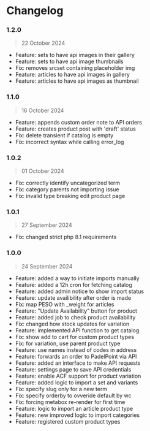 # Changelog

### 1.2.0

> 22 October 2024

- Feature: sets to have api images in their gallery
- Feature: sets to have api image thumbnails
- Fix: removes srcset containing placeholder img
- Feature: articles to have api images in gallery
- Feature: articles to have api images as thumbnail

### 1.1.0

> 16 October 2024

- Feature: appends custom order note to API orders
- Feature: creates product post with 'draft' status
- Fix: delete transient if catalog is empty
- Fix: incorrect syntax while calling error_log

### 1.0.2

> 01 October 2024

- Fix: correctly identify uncategorized term
- Fix: category parents not importing issue
- Fix: invalid type breaking edit product page

### 1.0.1

> 27 September 2024

- Fix: changed strict php 8.1 requirements

### 1.0.0

> 24 September 2024

- Feature: added a way to initiate imports manually
- Feature: added a 12h cron for fetching catalog
- Feature: added admin notice to show import status
- Feature: update availibility after order is made
- Fix: map PESO with _weight for articles
- Feature: "Update Availability" button for product
- Feature: added job to check product availability
- Fix: changed how stock updates for variation
- Feature: implemented API function to get catalog
- Fix: show add to cart for custom product types
- Fix: for variation, use parent product type
- Feature: use names instead of codes in address
- Feature: forwards an order to PadelPoint via API
- Feature: added an interface to make API requests
- Feature: settings page to save API credentials
- Feature: enable ACF support for product variation
- Feature: added logic to import a set and variants
- Fix: specify slug only for a new term
- Fix: specify orderby to ovveride default by wc
- Fix: forcing metabox re-render for first time
- Feature: logic to import an article product type
- Feature: new improved logic to import categories
- Feature: registered custom product types
